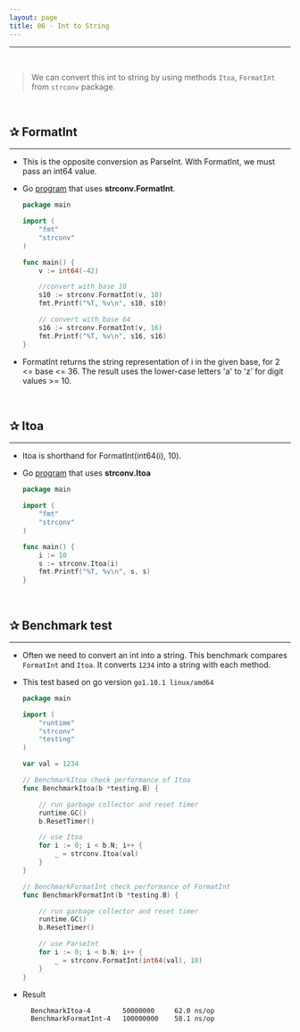 ```yaml
---
layout: page
title: 06 - Int to String
---
```


***
&nbsp;

> We can convert this int to string by using methods `Itoa`, `FormatInt` from `strconv` package.

<!-- markdownlint-disable MD002 -->
&nbsp;

## ✰ FormatInt

***

* This is the opposite conversion as ParseInt. With FormatInt, we must pass an int64 value.

* Go [program](https://play.golang.org/p/UQNe9Hga47C) that uses **strconv.FormatInt**.

    ```go
    package main

    import (
        "fmt"
        "strconv"
    )

    func main() {
        v := int64(-42)

        //convert with base 10
        s10 := strconv.FormatInt(v, 10)
        fmt.Printf("%T, %v\n", s10, s10)

        // convert with base 64
        s16 := strconv.FormatInt(v, 16)
        fmt.Printf("%T, %v\n", s16, s16)
    }
    ```

* FormatInt returns the string representation of i in the given base, for 2 <= base <= 36. The result uses the lower-case letters 'a' to 'z' for digit values >= 10.

<!-- markdownlint-disable MD002 -->
&nbsp;

## ✰ Itoa

***

* Itoa is shorthand for FormatInt(int64(i), 10).

* Go [program](https://play.golang.org/p/gV0vpFrVbUK) that uses **strconv.Itoa**

    ```go
    package main

    import (
        "fmt"
        "strconv"
    )

    func main() {
        i := 10
        s := strconv.Itoa(i)
        fmt.Printf("%T, %v\n", s, s)
    }
    ```
&nbsp;

## ✰ Benchmark test

***

* Often we need to convert an int into a string. This benchmark compares `FormatInt` and `Itoa`. It converts `1234` into a string with each method.

* This test based on go version `go1.10.1 linux/amd64`

    ```go
    package main

    import (
        "runtime"
        "strconv"
        "testing"
    )

    var val = 1234

    // BenchmarkItoa check performance of Itoa
    func BenchmarkItoa(b *testing.B) {

        // run garbage collector and reset timer
        runtime.GC()
        b.ResetTimer()

        // use Itoa
        for i := 0; i < b.N; i++ {
            _ = strconv.Itoa(val)
        }
    }

    // BenchmarkFormatInt check performance of FormatInt
    func BenchmarkFormatInt(b *testing.B) {

        // run garbage collector and reset timer
        runtime.GC()
        b.ResetTimer()

        // use ParseInt
        for i := 0; i < b.N; i++ {
            _ = strconv.FormatInt(int64(val), 10)
        }
    }
    ```

* Result

  ```sh
    BenchmarkItoa-4        50000000     62.0 ns/op
    BenchmarkFormatInt-4   100000000    58.1 ns/op
  ```
